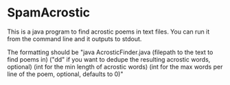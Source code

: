# SpamAcrostic
This is a java program to find acrostic poems in text files.  You can run it from the command line and it outputs to stdout.

The formatting should be 
"java AcrosticFinder.java 
(filepath to the text to find poems in)
("dd" if you want to dedupe the resulting acrostic words, optional)
(int for the min length of acrostic words)
(int for the max words per line of the poem, optional, defaults to 0)"
